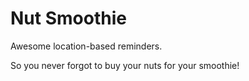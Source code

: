 # Nut Smoothie

Awesome location-based reminders.

So you never forgot to buy your nuts for your smoothie!
